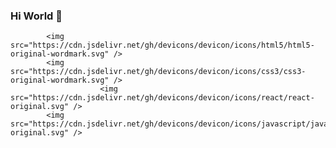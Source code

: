 ### Hi World 👋


            <img src="https://cdn.jsdelivr.net/gh/devicons/devicon/icons/html5/html5-original-wordmark.svg" /> 
            <img src="https://cdn.jsdelivr.net/gh/devicons/devicon/icons/css3/css3-original-wordmark.svg" />
                        <img src="https://cdn.jsdelivr.net/gh/devicons/devicon/icons/react/react-original.svg" />
            <img src="https://cdn.jsdelivr.net/gh/devicons/devicon/icons/javascript/javascript-original.svg" />
            

          
          
          
          
          
          
